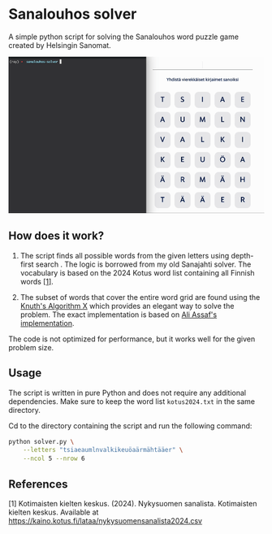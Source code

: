 # Sanalouhos solver

A simple python script for solving the Sanalouhos word puzzle game created by
Helsingin Sanomat.

![Sanalouhos](demo.gif)

## How does it work?

1. The script finds all possible words from the given letters using depth-first
   search . The logic is borrowed from my old Sanajahti solver. The vocabulary
   is based on the 2024 Kotus word list containing all Finnish words [[1]](#1).

2. The subset of words that cover the entire word grid are found using the
   [Knuth's Algorithm X](https://en.wikipedia.org/wiki/Knuth%27s_Algorithm_X)
   which provides an elegant way to solve the problem. The exact implementation
   is based on
   [Ali Assaf's implementation](https://www.cs.mcgill.ca/~aassaf9/python/algorithm_x.html).

The code is not optimized for performance, but it works well for the given
problem size.

## Usage

The script is written in pure Python and does not require any additional
dependencies. Make sure to keep the word list `kotus2024.txt` in the same
directory.

Cd to the directory containing the script and run the following command:

```bash
python solver.py \
    --letters "tsiaeaumlnvalkikeuöaärmähtääer" \
    --ncol 5 --nrow 6
```

## References

<a id="1">[1]</a> Kotimaisten kielten keskus. (2024). Nykysuomen sanalista.
Kotimaisten kielten keskus. Available at
https://kaino.kotus.fi/lataa/nykysuomensanalista2024.csv
